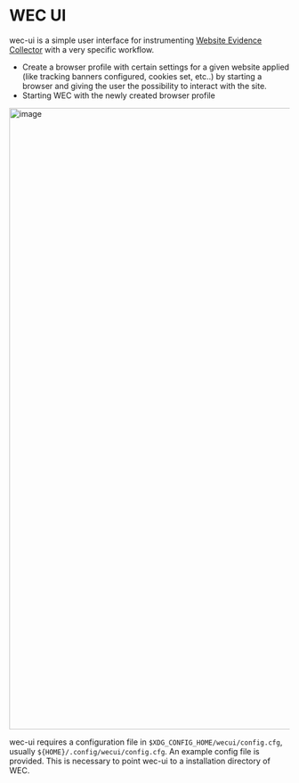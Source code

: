 # WEC UI

wec-ui is a simple user interface for instrumenting [Website Evidence Collector](https://github.com/EU-EDPS/website-evidence-collector) with a very specific workflow.
* Create a browser profile with certain settings for a given website applied (like tracking banners configured, cookies set, etc..) by starting a browser and giving the user the possibility to interact with the site.
* Starting WEC with the newly created browser profile

<img width="1115" alt="image" src="https://user-images.githubusercontent.com/365169/192270522-e4c714b6-fd64-4344-9d1f-1905fec5e077.png">

wec-ui requires a configuration file in `$XDG_CONFIG_HOME/wecui/config.cfg`, usually `${HOME}/.config/wecui/config.cfg`. An example config file is provided. This is necessary to point wec-ui to a installation directory of WEC.
